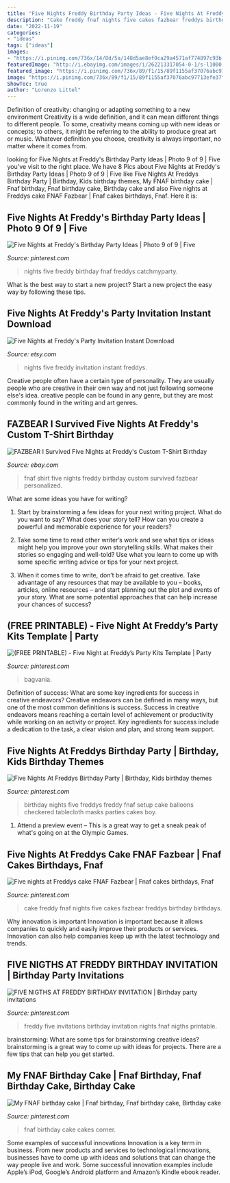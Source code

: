 ```yaml
---
title: "Five Nights Freddy Birthday Party Ideas - Five Nights At Freddy&#039;s Party Invitation Instant Download"
description: "Cake freddy fnaf nights five cakes fazbear freddys birthday birthdays"
date: "2022-11-19"
categories:
- "ideas"
tags: ["ideas"]
images:
- "https://i.pinimg.com/736x/14/8d/5a/148d5ae8ef0ca29a4571af774897c93b.jpg"
featuredImage: "http://i.ebayimg.com/images/i/262213317054-0-1/s-l1000.jpg"
featured_image: "https://i.pinimg.com/736x/89/f1/15/89f1155af37076abc97713efe37fe010.jpg"
image: "https://i.pinimg.com/736x/89/f1/15/89f1155af37076abc97713efe37fe010.jpg"
ShowToc: true
author: "Lorenzo Littel"
---
```



Definition of creativity: changing or adapting something to a new environment
Creativity is a wide definition, and it can mean different things to different people. To some, creativity means coming up with new ideas or concepts; to others, it might be referring to the ability to produce great art or music. Whatever definition you choose, creativity is always important, no matter where it comes from.

	

		
looking for Five Nights at Freddy&#039;s Birthday Party Ideas | Photo 9 of 9 | Five you've visit to the right place. We have 8 Pics about Five Nights at Freddy&#039;s Birthday Party Ideas | Photo 9 of 9 | Five like Five Nights At Freddys Birthday Party | Birthday, Kids birthday themes, My FNAF birthday cake | Fnaf birthday, Fnaf birthday cake, Birthday cake and also Five nights at Freddys cake FNAF Fazbear | Fnaf cakes birthdays, Fnaf. Here it is:
		
    
## Five Nights At Freddy&#039;s Birthday Party Ideas | Photo 9 Of 9 | Five

<img loading=lazy src="https://i.pinimg.com/originals/d3/94/aa/d394aa36ea1a146176c8094a405358bb.jpg" onerror="this.onerror=null;this.src='https://tse1.mm.bing.net/th?id=OIP.OvlpcdaLwU8GOmrqacWigQAAAA&amp;pid=15.1';" alt="Five Nights at Freddy&#039;s Birthday Party Ideas | Photo 9 of 9 | Five">

_Source: pinterest.com_

>nights five freddy birthday fnaf freddys catchmyparty. 

	

What is the best way to start a new project?
Start a new project the easy way by following these tips.

    
## Five Nights At Freddy&#039;s Party Invitation Instant Download

<img loading=lazy src="https://img.etsystatic.com/il/6273e8/780125777/il_570xN.780125777_1ec2.jpg?version=0" onerror="this.onerror=null;this.src='https://tse3.mm.bing.net/th?id=OIP.xeLWuhy76N-hVfMe1Ow6nwHaKk&amp;pid=15.1';" alt="Five Nights at Freddy&#039;s Party Invitation Instant Download">

_Source: etsy.com_

>nights five freddy invitation instant freddys. 

	

Creative people often have a certain type of personality. They are usually people who are creative in their own way and not just following someone else's idea. creative people can be found in any genre, but they are most commonly found in the writing and art genres.

    
## FAZBEAR I Survived Five Nights At Freddy&#039;s Custom T-Shirt Birthday

<img loading=lazy src="http://i.ebayimg.com/images/i/262213317054-0-1/s-l1000.jpg" onerror="this.onerror=null;this.src='https://tse4.mm.bing.net/th?id=OIP.ZL3NnsXzx236wZjCMrZ8dQHaHv&amp;pid=15.1';" alt="FAZBEAR I Survived Five Nights at Freddy&#039;s Custom T-Shirt Birthday">

_Source: ebay.com_

>fnaf shirt five nights freddy birthday custom survived fazbear personalized. 

	

What are some ideas you have for writing?
1. Start by brainstorming a few ideas for your next writing project. What do you want to say? What does your story tell? How can you create a powerful and memorable experience for your readers?
2. Take some time to read other writer’s work and see what tips or ideas might help you improve your own storytelling skills. What makes their stories so engaging and well-told? Use what you learn to come up with some specific writing advice or tips for your next project.

3. When it comes time to write, don’t be afraid to get creative. Take advantage of any resources that may be available to you – books, articles, online resources – and start planning out the plot and events of your story. What are some potential approaches that can help increase your chances of success?

    
## (FREE PRINTABLE) - Five Night At Freddy’s Party Kits Template | Party

<img loading=lazy src="https://i.pinimg.com/736x/11/52/54/115254f516ee662cc0beb92386698bcc.jpg" onerror="this.onerror=null;this.src='https://tse2.mm.bing.net/th?id=OIP.v4ceZ3M-3dm-H_nqDVHxsQHaLF&amp;pid=15.1';" alt="(FREE PRINTABLE) - Five Night at Freddy’s Party Kits Template | Party">

_Source: pinterest.com_

>bagvania. 

	

Definition of success: What are some key ingredients for success in creative endeavors?
Creative endeavors can be defined in many ways, but one of the most common definitions is success. Success in creative endeavors means reaching a certain level of achievement or productivity while working on an activity or project. Key ingredients for success include a dedication to the task, a clear vision and plan, and strong team support.

    
## Five Nights At Freddys Birthday Party | Birthday, Kids Birthday Themes

<img loading=lazy src="https://i.pinimg.com/736x/16/7d/05/167d05cf6c79867dc37c12dee2b00718.jpg" onerror="this.onerror=null;this.src='https://tse2.mm.bing.net/th?id=OIP._Lp7m2Ak0m91k_jz6PgsPQHaHa&amp;pid=15.1';" alt="Five Nights At Freddys Birthday Party | Birthday, Kids birthday themes">

_Source: pinterest.com_

>birthday nights five freddys freddy fnaf setup cake balloons checkered tablecloth masks parties cakes boy. 

	

1. Attend a preview event – This is a great way to get a sneak peak of what's going on at the Olympic Games.

    
## Five Nights At Freddys Cake FNAF Fazbear | Fnaf Cakes Birthdays, Fnaf

<img loading=lazy src="https://i.pinimg.com/736x/89/f1/15/89f1155af37076abc97713efe37fe010.jpg" onerror="this.onerror=null;this.src='https://tse4.mm.bing.net/th?id=OIP.xN6wEPsdF_tXIxcCyB5sGgHaIm&amp;pid=15.1';" alt="Five nights at Freddys cake FNAF Fazbear | Fnaf cakes birthdays, Fnaf">

_Source: pinterest.com_

>cake freddy fnaf nights five cakes fazbear freddys birthday birthdays. 

	

Why innovation is important
Innovation is important because it allows companies to quickly and easily improve their products or services. Innovation can also help companies keep up with the latest technology and trends.

    
## FIVE NIGTHS AT FREDDY BIRTHDAY INVITATION | Birthday Party Invitations

<img loading=lazy src="https://i.pinimg.com/736x/14/8d/5a/148d5ae8ef0ca29a4571af774897c93b.jpg" onerror="this.onerror=null;this.src='https://tse4.mm.bing.net/th?id=OIP.x_TSZkD-Htc0JWisIiHiSgHaKX&amp;pid=15.1';" alt="FIVE NIGTHS AT FREDDY BIRTHDAY INVITATION | Birthday party invitations">

_Source: pinterest.com_

>freddy five invitations birthday invitation nights fnaf nigths printable. 

	

brainstorming: What are some tips for brainstorming creative ideas?
brainstorming is a great way to come up with ideas for projects. There are a few tips that can help you get started.

    
## My FNAF Birthday Cake | Fnaf Birthday, Fnaf Birthday Cake, Birthday Cake

<img loading=lazy src="https://i.pinimg.com/originals/61/22/25/612225d8aedee0fff4e09ab4cea4f860.png" onerror="this.onerror=null;this.src='https://tse1.mm.bing.net/th?id=OIP.EnsD-espGKy9yo3BzgJubgHaNL&amp;pid=15.1';" alt="My FNAF birthday cake | Fnaf birthday, Fnaf birthday cake, Birthday cake">

_Source: pinterest.com_

>fnaf birthday cake cakes corner. 

	

Some examples of successful innovations
Innovation is a key term in business. From new products and services to technological innovations, businesses have to come up with ideas and solutions that can change the way people live and work. Some successful innovation examples include Apple’s iPod, Google’s Android platform and Amazon’s Kindle ebook reader.


